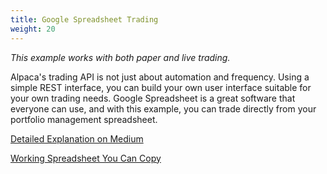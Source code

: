 ```yaml
---
title: Google Spreadsheet Trading
weight: 20
---
```


*This example works with both paper and live trading.*

Alpaca's trading API is not just about automation and frequency. Using a simple REST interface, you can build
your own user interface suitable for your own trading needs. Google Spreadsheet is a great software
that everyone can use, and with this example, you can trade directly from your portfolio
management spreadsheet.

[Detailed Explanation on Medium](https://medium.com/automation-generation/manage-your-stocks-from-google-spreadsheet-using-api-43026db44289)

[Working Spreadsheet You Can Copy](https://docs.google.com/spreadsheets/d/1RLvSmDEfS7U2OrqlUYvv_8KpHJ15tzACK_JvmRYXm1k/edit#gid=0)
